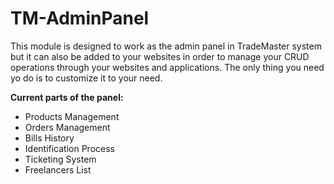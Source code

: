 # TM-AdminPanel

This module is designed to work as the admin panel in TradeMaster system but it can also be added to your websites in order to manage your CRUD operations through your websites and applications. The only thing you need yo do is to customize it to your need.

**Current parts of the panel:**

 - Products Management
 - Orders Management
 - Bills History
 - Identification Process
 - Ticketing System
 - Freelancers List
